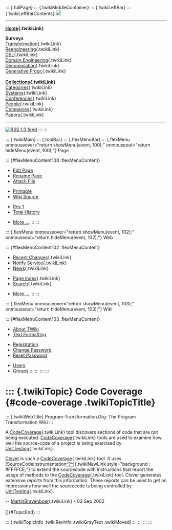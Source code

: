::: {.fullPage}
::: {.twikiMiddleContainer}
::: {.twikiLeftBar}
::: {.twikiLeftBarContents}
![](../pub/transformation.gif)

------------------------------------------------------------------------

**[Home](WebHome){.twikiLink}**

**Surveys**\
[Transformation](ProgramTransformation){.twikiLink}\
[Reengineering](ReengineeringWiki){.twikiLink}\
[DSL](DomainSpecificLanguages){.twikiLink}\
[Domain Engineering](DomainEngineering){.twikiLink}\
[Decompilation](DeCompilation){.twikiLink}\
[Generative Progr.](GenerativeProgrammingWiki){.twikiLink}\
\
**[Collections](CategoryCollection){.twikiLink}**\
[Categories](CategoryCategory){.twikiLink}\
[Systems](TransformationSystems){.twikiLink}\
[Conferences](TransformationConferences){.twikiLink}\
[People](TransformationPeople){.twikiLink}\
[Companies](TransformationCompanies){.twikiLink}\
[Papers](CategoryPaper){.twikiLink}

------------------------------------------------------------------------

[![](../pub/rss.gif "RSS 1.0 feed")](WebRss@skin=rss)
:::
:::

::: {.twikiMain}
::: {.toolBar}
::: {.flexMenuBar}
::: {.flexMenu onmouseover="return showMenu(event, 100);" onmouseout="return hideMenu(event, 100);"}
Page

::: {#flexMenuContent100 .flexMenuContent}
-   [Edit
    Page](http://www.program-transformation.org/edit/Transform/CodeCoverage?t=1536826442)
-   [Rename
    Page](http://www.program-transformation.org/rename/Transform/CodeCoverage)
-   [Attach
    File](http://www.program-transformation.org/attach/Transform/CodeCoverage)

<!-- -->

-   [Printable](http://www.program-transformation.org/view/Transform/CodeCoverage?skin=print.pattern)
-   [Wiki
    Source](http://www.program-transformation.org/view/Transform/CodeCoverage?skin=text&raw=on&contenttype=text/plain)

<!-- -->

-   [Rev
    1](http://www.program-transformation.org/view/Transform/CodeCoverage?rev=1.1)
-   [Total
    History](http://www.program-transformation.org/rdiff/Transform/CodeCoverage)

<!-- -->

-   [More
    \...](http://www.program-transformation.org/oops/Transform/CodeCoverage?template=oopsmore&param1=1.1&param2=1.1)
:::
:::

::: {.flexMenu onmouseover="return showMenu(event, 102);" onmouseout="return hideMenu(event, 102);"}
Web

::: {#flexMenuContent102 .flexMenuContent}
-   [Recent Changes](WebChanges){.twikiLink}
-   [Notify Service](WebNotify){.twikiLink}
-   [News](WebNews){.twikiLink}

<!-- -->

-   [Page Index](WebIndex){.twikiLink}
-   [Search](WebSearch){.twikiLink}

<!-- -->

-   [More
    \...](http://www.program-transformation.org/oops/Transform/CodeCoverage?template=oopsmore&param1=1.1&param2=1.1)
:::
:::

::: {.flexMenu onmouseover="return showMenu(event, 103);" onmouseout="return hideMenu(event, 103);"}
Wiki

::: {#flexMenuContent103 .flexMenuContent}
-   [About
    TWiki](http://www.program-transformation.org/view/TWiki/WebHome)
-   [Text
    Formatting](http://www.program-transformation.org/view/TWiki/TextFormattingRules)

<!-- -->

-   [Registration](http://www.program-transformation.org/view/TWiki/TWikiRegistration)
-   [Change
    Password](http://www.program-transformation.org/view/TWiki/ChangePassword)
-   [Reset
    Password](http://www.program-transformation.org/view/TWiki/ResetPassword)

<!-- -->

-   [Users](http://www.program-transformation.org/view/Main/TWikiUsers)
-   [Groups](http://www.program-transformation.org/view/Main/TWikiGroups)
:::
:::
:::
:::

::: {.twikiTopic}
Code Coverage {#code-coverage .twikiTopicTitle}
=============

::: {.twikiWebTitle}
Program-Transformation.Org: The Program Transformation Wiki
:::

A [CodeCoverage](CodeCoverage){.twikiLink} tool discovers sections of
code that are not being executed.
[CodeCoverage](CodeCoverage){.twikiLink} tools are used to examine how
well the source-code of a project is being exercised by
[UnitTesting](UnitTesting){.twikiLink}.

[Clover](http://www.thecortex.net/clover/) is such a
[CodeCoverage](CodeCoverage){.twikiLink} tool. It uses
[SourceCodeInstrumentation[^?^](http://www.program-transformation.org/edit/Transform/SourceCodeInstrumentation?topicparent=Transform.CodeCoverage)]{.twikiNewLink
style="background : #FFFFCE;"} to extend the sourcecode with
instructions that report the usage of methods to the
[CodeCoverage](CodeCoverage){.twikiLink} tool. Clover generates
extensive reports from this information. These reports can be used to
get an impressions how well the sourcecode is being controlled by
[UnitTesting](UnitTesting){.twikiLink}.

\-- [MartinBravenboer](../Main/MartinBravenboer){.twikiLink} - 03 Sep
2002\
\
[]{#TopicEnd}
:::

::: {.twikiTopicInfo .twikiRevInfo .twikiGrayText .twikiMoved}
:::
:::
:::
:::

